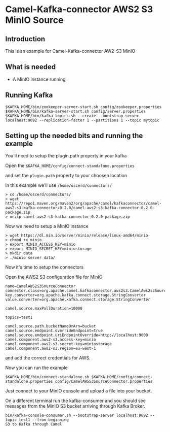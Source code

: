 # Camel-Kafka-connector AWS2 S3 MinIO Source

## Introduction

This is an example for Camel-Kafka-connector AW2-S3 MinIO

## What is needed

- A MinIO instance running

## Running Kafka

```
$KAFKA_HOME/bin/zookeeper-server-start.sh config/zookeeper.properties
$KAFKA_HOME/bin/kafka-server-start.sh config/server.properties
$KAFKA_HOME/bin/kafka-topics.sh --create --bootstrap-server localhost:9092 --replication-factor 1 --partitions 1 --topic mytopic
```

## Setting up the needed bits and running the example

You'll need to setup the plugin.path property in your kafka

Open the `$KAFKA_HOME/config/connect-standalone.properties`

and set the `plugin.path` property to your choosen location

In this example we'll use `/home/oscerd/connectors/`

```
> cd /home/oscerd/connectors/
> wget https://repo1.maven.org/maven2/org/apache/camel/kafkaconnector/camel-aws2-s3-kafka-connector/0.2.0/camel-aws2-s3-kafka-connector-0.2.0-package.zip
> unzip camel-aws2-s3-kafka-connector-0.2.0-package.zip
```

Now we need to setup a MinIO instance

```
> wget https://dl.min.io/server/minio/release/linux-amd64/minio
> chmod +x minio
> export MINIO_ACCESS_KEY=minio
> export MINIO_SECRET_KEY=miniostorage
> mkdir data
> ./minio server data/
```

Now it's time to setup the connectors

Open the AWS2 S3 configuration file for MinIO

```
name=CamelAWS2S3SourceConnector
connector.class=org.apache.camel.kafkaconnector.aws2s3.CamelAws2s3SourceConnector
key.converter=org.apache.kafka.connect.storage.StringConverter
value.converter=org.apache.kafka.connect.storage.StringConverter

camel.source.maxPollDuration=10000

topics=test1

camel.source.path.bucketNameOrArn=bucket
camel.source.endpoint.overrideEndpoint=true
camel.source.endpoint.uriEndpointOverride=http://localhost:9000
camel.component.aws2-s3.access-key=minio
camel.component.aws2-s3.secret-key=miniostorage
camel.component.aws2-s3.region=eu-west-1
```

and add the correct credentials for AWS.

Now you can run the example

```
$KAFKA_HOME/bin/connect-standalone.sh $KAFKA_HOME/config/connect-standalone.properties config/CamelAWSS3SourceConnector.properties 
```

Just connect to your MinIO console and upload a file into your bucket.

On a different terminal run the kafka-consumer and you should see messages from the MinIO S3 bucket arriving through Kafka Broker.

```
bin/kafka-console-consumer.sh --bootstrap-server localhost:9092 --topic test1 --from-beginning
S3 to Kafka through Camel
```

